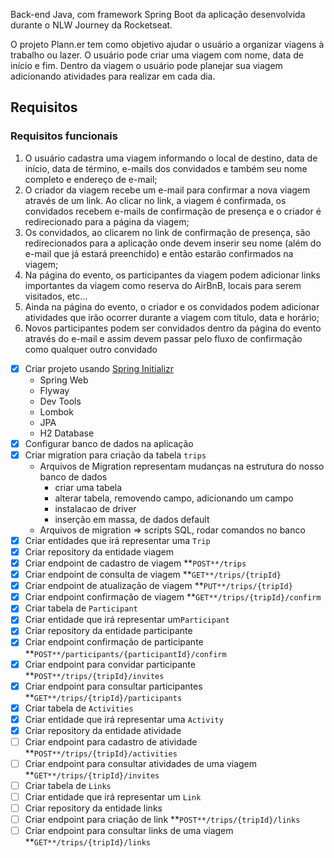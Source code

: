 Back-end Java, com framework Spring Boot da aplicação desenvolvida durante o NLW Journey da Rocketseat.

O projeto Plann.er tem como objetivo ajudar o usuário a organizar viagens à trabalho ou lazer. O usuário pode criar uma viagem com nome, data de início e fim. Dentro da viagem o usuário pode planejar sua viagem adicionando atividades para realizar em cada dia.

## Requisitos

### Requisitos funcionais

1. O usuário cadastra uma viagem informando o local de destino, data de início, data de término, e-mails dos convidados e também seu nome completo e endereço de e-mail;
2. O criador da viagem recebe um e-mail para confirmar a nova viagem através de um link. Ao clicar no link, a viagem é confirmada, os convidados recebem e-mails de confirmação de presença e o criador é redirecionado para a página da viagem;
3. Os convidados, ao clicarem no link de confirmação de presença, são redirecionados para a aplicação onde devem inserir seu nome (além do e-mail que já estará preenchido) e então estarão confirmados na viagem;
4. Na página do evento, os participantes da viagem podem adicionar links importantes da viagem como reserva do AirBnB, locais para serem visitados, etc...
5. Ainda na página do evento, o criador e os convidados podem adicionar atividades que irão ocorrer durante a viagem com título, data e horário;
6. Novos participantes podem ser convidados dentro da página do evento através do e-mail e assim devem passar pelo fluxo de confirmação como qualquer outro convidado

- [X]  Criar projeto usando [Spring Initializr](https://start.spring.io/)
    - Spring Web
    - Flyway
    - Dev Tools
    - Lombok
    - JPA
    - H2 Database
- [X]  Configurar banco de dados na aplicação
- [X]  Criar migration para criação da tabela `trips`
    - Arquivos de Migration representam mudanças na estrutura do nosso banco de dados
        - criar uma tabela
        - alterar tabela, removendo campo, adicionando um campo
        - instalacao de driver
        - inserção em massa, de dados default
    - Arquivos de migration ⇒ scripts SQL, rodar comandos no banco
- [X]  Criar entidades que irá representar uma `Trip`
- [X]  Criar repository da entidade viagem
- [X]  Criar endpoint de cadastro de viagem **`POST**/trips`
- [X]  Criar endpoint de consulta de viagem **`GET**/trips/{tripId}`
- [X]  Criar endpoint de atualização de viagem **`PUT**/trips/{tripId}`
- [X]  Criar endpoint confirmação de viagem **`GET**/trips/{tripId}/confirm`
- [x]  Criar tabela de `Participant`
- [X]  Criar entidade que irá representar um`Participant`
- [X]  Criar repository da entidade participante
- [X]  Criar endpoint confirmação de participante **`POST**/participants/{participantId}/confirm`
- [X]  Criar endpoint para convidar participante **`POST**/trips/{tripId}/invites`
- [X]  Criar endpoint para consultar participantes **`GET**/trips/{tripId}/participants`
- [X]  Criar tabela de `Activities`
- [X]  Criar entidade que irá representar uma `Activity`
- [X]  Criar repository da entidade atividade
- [ ]  Criar endpoint para cadastro de atividade **`POST**/trips/{tripId}/activities`
- [ ]  Criar endpoint para consultar atividades de uma viagem **`GET**/trips/{tripId}/invites`
- [ ]  Criar tabela de `Links`
- [ ]  Criar entidade que irá representar um `Link`
- [ ]  Criar repository da entidade links
- [ ]  Criar endpoint para criação de link **`POST**/trips/{tripId}/links`
- [ ]  Criar endpoint para consultar links de uma viagem **`GET**/trips/{tripId}/links`
